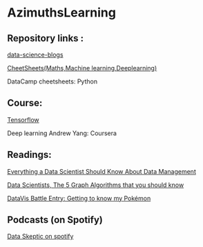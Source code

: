# AzimuthsLearning

## Repository links :

[data-science-blogs](https://github.com/rushter/data-science-blogs?fbclid=IwAR2rjw3Q2hCLJHLVt3jN685t38O6PpRP3ckPysa2FKCtfNjgEM-fMS-k1yQ)

[CheetSheets(Maths,Machine learning,Deeplearning)](https://github.com/afshinea/stanford-cs-229-machine-learning?fbclid=IwAR0UvmdWFmvk9UarO6Lpx6kXGqwpnEJ9KwySLtGDVeNnyCd82l8bideaUDc)

DataCamp cheetsheets: 
Python

## Course:
[Tensorflow](https://developers.google.com/machine-learning/crash-course/)

Deep learning Andrew Yang: Coursera
## Readings:

[Everything a Data Scientist Should Know About Data Management](https://towardsdatascience.com/everything-a-data-scientist-should-know-about-data-management-6877788c6a42)

[Data Scientists, The 5 Graph Algorithms that you should know](https://towardsdatascience.com/data-scientists-the-five-graph-algorithms-that-you-should-know-30f454fa5513)

[DataVis Battle Entry: Getting to know my Pokémon](https://towardsdatascience.com/reddit-datavis-entry-getting-to-know-my-pok%C3%A9mon-e0bcf4b4b803)

## Podcasts (on Spotify)
[Data Skeptic on spotify](https://open.spotify.com/show/1BZN7H3ikovSejhwQTzNm4)
